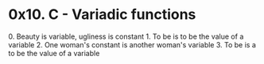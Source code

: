 <h1>0x10. C - Variadic functions</h1>
0. Beauty is variable, ugliness is constant
1. To be is to be the value of a variable
2. One woman's constant is another woman's variable
3. To be is a to be the value of a variable

